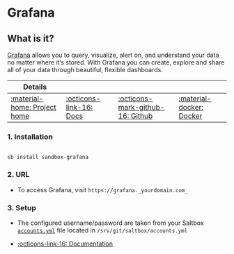 # Grafana

## What is it?

[Grafana](https://grafana.com/grafana/) allows you to query, visualize, alert on, and understand your data no matter where it’s stored. With Grafana you can create, explore and share all of your data through beautiful, flexible dashboards.

| Details     |             |             |             |
|-------------|-------------|-------------|-------------|
| [:material-home: Project home ](https://grafana.com/grafana/) | [:octicons-link-16: Docs](https://grafana.com/docs/grafana/) | [:octicons-mark-github-16: Github](https://github.com/grafana/grafana) | [:material-docker: Docker ](https://hub.docker.com/r/grafana/grafana)|

### 1. Installation

``` shell

sb install sandbox-grafana

```

### 2. URL

- To access Grafana, visit `https://grafana._yourdomain.com_`

### 3. Setup

- The configured username/password are taken from your Saltbox [`accounts.yml`](/../../saltbox/install/install/#configuration) file located in `/srv/git/saltbox/accounts.yml`

- [:octicons-link-16: Documentation](https://grafana.com/docs/grafana/)
